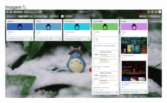 Imagem 1.: 
<img src="https://github.com/lyandrasaito/SAP006-data-lovers/blob/main/src/img/trello.png" /> 

